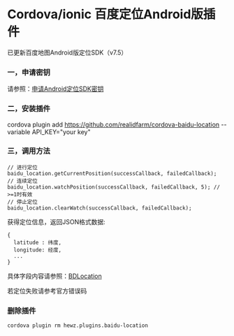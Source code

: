 # Cordova/ionic 百度定位Android版插件

已更新百度地图Android版定位SDK（v7.5）

### 一，申请密钥
请参照：[申请Android定位SDK密钥](http://developer.baidu.com/map/index.php?title=android-locsdk/guide/key)

### 二，安装插件
cordova plugin add https://github.com/realidfarm/cordova-baidu-location --variable API_KEY="your key"

### 三，调用方法
```
// 进行定位
baidu_location.getCurrentPosition(successCallback, failedCallback);
// 连续定位
baidu_location.watchPosition(successCallback, failedCallback, 5); // >=1时有效
// 停止定位
baidu_location.clearWatch(successCallback, failedCallback);
```
获得定位信息，返回JSON格式数据:
```
{
  latitude : 纬度,
  longitude: 经度,
  ...
}
```
具体字段内容请参照：[BDLocation](http://developer.baidu.com/map/loc_refer/index.html)

若定位失败请参考官方错误码

### 删除插件
```
cordova plugin rm hewz.plugins.baidu-location
```


